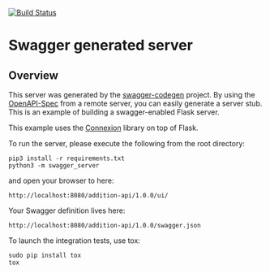 [![Build Status](https://travis-ci.org/ONSdigital/addition-api.svg?branch=master)](https://travis-ci.org/ONSdigital/addition-api)

# Swagger generated server

## Overview
This server was generated by the [swagger-codegen](https://github.com/swagger-api/swagger-codegen) project. By using the
[OpenAPI-Spec](https://github.com/swagger-api/swagger-core/wiki) from a remote server, you can easily generate a server stub.  This
is an example of building a swagger-enabled Flask server.

This example uses the [Connexion](https://github.com/zalando/connexion) library on top of Flask.

To run the server, please execute the following from the root directory:

```
pip3 install -r requirements.txt
python3 -m swagger_server
```

and open your browser to here:

```
http://localhost:8080/addition-api/1.0.0/ui/
```

Your Swagger definition lives here:

```
http://localhost:8080/addition-api/1.0.0/swagger.json
```

To launch the integration tests, use tox:
```
sudo pip install tox
tox
```

